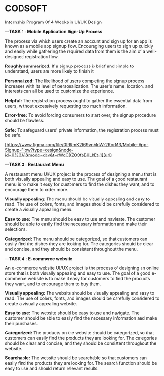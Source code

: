 # CODSOFT
Internship Program Of 4 Weeks in UI/UX Design 


--**TASK 1** : **Mobile Application Sign-Up Process** 

The process via which users create an account and sign up for an app is known as a mobile app signup flow. Encouraging users to sign up quickly and easily while gathering the required data from them is the aim of a well-designed registration flow.  

**Roughly summarized:** If a signup process is brief and simple to understand, users are more likely to finish it. 

**Personalized:** The likelihood of users completing the signup process increases with its level of personalization. The user's name, location, and interests can all be used to customize the experience.

**Helpful:** The registration process ought to gather the essential data from users, without excessively requesting too much information. 

**Error-free:** To avoid forcing consumers to start over, the signup procedure should be flawless. 

**Safe:** To safeguard users' private information, the registration process must be safe.

[https://www.figma.com/file/0IRRmK2I69vnMnWr2KorM3/Mobile-App-Signup-Flow?type=design&node-id=0%3A1&mode=dev&t=rWcCDZO9fsB0LhEt-1](url)


--**TASK 3** : **Restaurant Menu**

A restaurant menu UI/UX project is the process of designing a menu that is both visually appealing and easy to use. The goal of a good restaurant menu is to make it easy for customers to find the dishes they want, and to encourage them to order more.

**Visually appealing:** The menu should be visually appealing and easy to read. The use of colors, fonts, and images should be carefully considered to create a visually appealing menu.

**Easy to use:** The menu should be easy to use and navigate. The customer should be able to easily find the necessary information and make their selections.

**Categorized:** The menu should be categorized, so that customers can easily find the dishes they are looking for. The categories should be clear and concise, and they should be consistent throughout the menu.


--**TASK 4** : **E-commerce website**

An e-commerce website UI/UX project is the process of designing an online store that is both visually appealing and easy to use. The goal of a good e-commerce website is to make it easy for customers to find the products they want, and to encourage them to buy them.

**Visually appealing:** The website should be visually appealing and easy to read. The use of colors, fonts, and images should be carefully considered to create a visually appealing website.

**Easy to use:** The website should be easy to use and navigate. The customer should be able to easily find the necessary information and make their purchases.

**Categorized:** The products on the website should be categorized, so that customers can easily find the products they are looking for. The categories should be clear and concise, and they should be consistent throughout the website.

**Searchable:** The website should be searchable so that customers can easily find the products they are looking for. The search function should be easy to use and should return relevant results.
